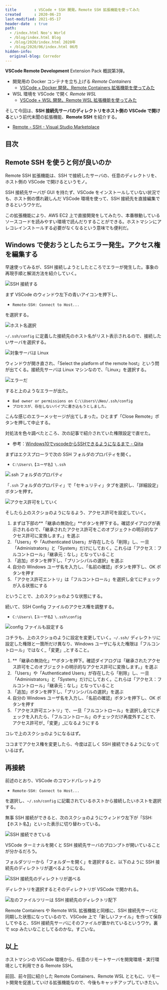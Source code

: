 ```yaml
---
title        : VSCode + SSH 開発。Remote SSH 拡張機能を使ってみた
created      : 2020-06-23
last-modified: 2021-05-17
header-date  : true
path:
  - /index.html Neo's World
  - /blog/index.html Blog
  - /blog/2020/index.html 2020年
  - /blog/2020/06/index.html 06月
hidden-info:
  original-blog: Corredor
---
```


**VSCode Remote Development** Extension Pack 概説第3弾。

- 開発用の Docker コンテナを立ち上げる _Remote Containers_
  - [VSCode + Docker 開発。Remote Containers 拡張機能を使ってみた](./21-01.html)
- WSL 環境を VSCode で開く _Remote WSL_
  - [VSCode + WSL 開発。Remote WSL 拡張機能を使ってみた](./22-01.html)

そして今回は、**SSH 接続先サーバのディレクトリをホスト側の VSCode で開ける**という前代未聞の拡張機能、**Remote SSH** を紹介する。

- [Remote - SSH - Visual Studio Marketplace](https://marketplace.visualstudio.com/items?itemName=ms-vscode-remote.remote-ssh)

## 目次

## Remote SSH を使うと何が良いのか

Remote SSH 拡張機能は、SSH で接続したサーバの、任意のディレクトリを、ホスト側の VSCode で開けるというモノ。

SSH 接続先サーバが GUI を持たず、VSCode をインストールしていない状況でも、ホスト側の慣れ親しんだ VSCode 環境を使って、SSH 接続先を直接編集できるというワケだ。

この拡張機能により、AWS EC2 上で直接開発をしてみたり、本番稼動しているソースコードを読みやすい環境で読んだりすることができる。ホストマシンにアレコレインストールする必要がなくなるという意味でも便利だ。

## Windows で使おうとしたらエラー発生。アクセス権を編集する

早速使ってみるが、SSH 接続しようとしたところでエラーが発生した。事象の再現手順と解消方法を紹介していく。

![SSH 接続する](23-02-01.png)

まず VSCode のウィンドウ左下の青いアイコンを押下し、

- `Remote-SSH: Connect to Host...`

を選択する。

![ホスト名選択](23-02-02.png)

`~/.ssh/config` に定義した接続先のホスト名がリスト表示されるので、接続したいサーバを選択する。

![対象サーバは Linux](23-02-03.png)

ウィンドウが開き直され、「Select the platform of the remote host」という問が出てくる。接続先サーバは Linux マシンなので、「Linux」を選択する。

![エラーだ](23-02-04.png)

すると上のようなエラーが出た。

- `Bad owner or permissions on C:\\Users\\Neo/.ssh/config`
- `プロセスが、存在しないパイプに書き込もうとしました。`

こんな感じのエラーメッセージが出てしまった。ひとまず「Close Remote」ボタンを押して中止する。

対処法を色々調べたところ、次の記事で紹介されていた権限設定で直せた。

- 参考：[Windows10でvscodeからSSHできるようになるまで - Qiita](https://qiita.com/yumetodo/items/123cd1d91f913bf0e748)

まずはエクスプローラで次の SSH フォルダのプロパティを開く。

- `C:\Users\【ユーザ名】\.ssh`

![.ssh フォルダのプロパティ](23-02-05.png)

「`.ssh` フォルダのプロパティ」で「セキュリティ」タブを選択し、「詳細設定」ボタンを押す。

![アクセス許可をしていく](23-02-06.png)

そしたら上のスクショのようになるよう、アクセス許可を設定していく。

1. まずは下部の**「継承の無効化」**ボタンを押下する。確認ダイアログが表示されるので、「継承されたアクセス許可をこのオブジェクトの明示的なアクセス許可に変換します。」を選ぶ
2. 「Users」や「Authenticated Users」が存在したら「削除」し、一旦「Administrators」と「System」だけにしておく。これらは「アクセス：フルコントロール」「継承元：なし」となっていること
3. 「追加」ボタンを押下し、「プリンシパルの選択」を選ぶ
4. 自分の Windows ユーザ名を入力し、「名前の確認」ボタンを押下し、OK ボタンを押す
5. 「アクセス許可エントリ」は「フルコントロール」を選択し全てにチェックが入る状態にする

ということで、上のスクショのような状態にする。

続いて、SSH Config ファイルのアクセス権を調整する。

- `C:\Users\【ユーザ名】\.ssh\config`

![config ファイルも設定する](23-02-07.png)

コチラも、上のスクショのように設定を変更していく。`~/.ssh/` ディレクトリに設定した権限と一箇所だけ異なり、Windows ユーザに与えた権限は「フルコントロール」ではなく_「変更」_とすること。

1. **「継承の無効化」**ボタンを押下。確認ダイアログは「継承されたアクセス許可をこのオブジェクトの明示的なアクセス許可に変換します。」を選ぶ
2. 「Users」や「Authenticated Users」が存在したら「削除」し、一旦「Administrators」と「System」だけにしておく。これらは「アクセス：フルコントロール」「継承元：なし」となっていること
3. 「追加」ボタンを押下し、「プリンシパルの選択」を選ぶ
4. 自分の Windows ユーザ名を入力し、「名前の確認」ボタンを押下し、OK ボタンを押す
5. 「アクセス許可エントリ」で、一旦「フルコントロール」を選択し全てにチェックを入れたら、「フルコントロール」のチェックだけ再度外すことで、アクセス許可が_「変更」_になるようにする

コレで上のスクショのようになるはず。

ココまでアクセス権を変更したら、今度は正しく SSH 接続できるようになっているはず。

## 再接続

前述のとおり、VSCode のコマンドパレットより

- `Remote-SSH: Connect to Host...`

を選択し、`~/.ssh/config` に記載されているホストから接続したいホストを選択する。

無事 SSH 接続ができると、次のスクショのようにウィンドウ左下が「SSH: 【ホスト名】」といった表示に切り替わっている。

![SSH 接続できている](23-02-08.png)

VSCode ターミナルを開くと SSH 接続先サーバのプロンプトが開いていることが分かるだろう。

フォルダツリーから「フォルダーを開く」を選択すると、以下のように SSH 接続先のディレクトリが選べるようになる。

![SSH 接続先のディレクトリが選べる](23-02-09.png)

ディレクトリを選択するとそのディレクトリが VSCode で開かれる。

![左のファイルツリーは SSH 接続先のディレクトリ配下](23-02-10.png)

Remote Containers や Remote WSL 拡張機能と同様に、SSH 接続先サーバと同期した状態になっているので、VSCode 上で「新しいファイル」を作って保存してやると、SSH 接続先サーバにそのファイルが置かれているというワケ。裏で scp みたいなことしてるのかな。すごいな。

## 以上

ホストマシンの VSCode 環境から、任意のリモートサーバを開発環境・実行環境として利用できる Remote SSH。

前回、前々回に紹介した Remote Containers、Remote WSL とともに、リモート開発を促進していける拡張機能なので、今後もキャッチアップしていきたい。
